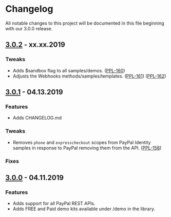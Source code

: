 # Changelog
All notable changes to this project will be documented in this file beginning with our 3.0.0 release.

## [3.0.2](https://github.com/angelleye/paypal-php-library/releases/tag/v3.0.2) - xx.xx.2019

### Tweaks
- Adds $sandbox flag to all samples/demos. ([PPL-160](https://github.com/angelleye/paypal-php-library/pull/197))
- Adjusts the Webhooks methods/samples/templates. ([PPL-161](https://github.com/angelleye/paypal-php-library/pull/198)) ([PPL-162](https://github.com/angelleye/paypal-php-library/pull/199))

## [3.0.1](https://github.com/angelleye/paypal-php-library/releases/tag/v3.0.1) - 04.13.2019

### Features
- Adds CHANGELOG.md

### Tweaks
- Removes `phone` and `expresscheckout` scopes from PayPal Identity samples in response to PayPal removing them from the API. ([PPL-158](https://github.com/angelleye/paypal-php-library/pull/194))

### Fixes

## [3.0.0](https://github.com/angelleye/paypal-php-library/releases/tag/v3.0.0) - 04.11.2019

### Features
- Adds support for all PayPal REST APIs.
- Adds FREE and Paid demo kits available under /demo in the library.